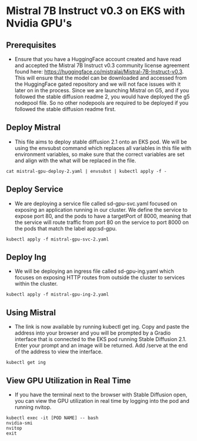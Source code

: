 # Mistral 7B Instruct v0.3 on EKS with Nvidia GPU's

## Prerequisites

* Ensure that you have a HuggingFace account created and have read and accepted the Mistral 7B Instruct v0.3 community license agreement found here: https://huggingface.co/mistralai/Mistral-7B-Instruct-v0.3. This will ensure that the model can be downloaded and accessed from the HuggingFace gated repository and we will not face issues with it later on in the process.
Since we are launching Mistral on G5, and if you followed the stable diffusion readme 2, you would have deployed the g5 nodepool file. So no other nodepools are required to be deployed if you followed the stable diffusion readme first. 


## Deploy Mistral

* This file aims to deploy stable diffusion 2.1 onto an EKS pod. We will be using the envsubst command which replaces all variables in this file with environment variables, so make sure that the correct variables are set and align with the what will be replaced in the file.
```
cat mistral-gpu-deploy-2.yaml | envsubst | kubectl apply -f -
```

## Deploy Service

* We are deploying a service file called sd-gpu-svc.yaml focused on exposing an application running in our cluster. We define the service to expose port 80, and the pods to have a targetPort of 8000, meaning that the service will route traffic from port 80 on the service to port 8000 on the pods that match the label app:sd-gpu. 
```
kubectl apply -f mistral-gpu-svc-2.yaml
```

## Deploy Ing

* We will be deploying an ingress file called sd-gpu-ing.yaml which focuses on exposing HTTP routes from outside the cluster to services within the cluster. 
```
kubectl apply -f mistral-gpu-ing-2.yaml
```

## Using Mistral 

* The link is now available by running kubectl get ing. Copy and paste the address into your browser and you will be prompted by a Gradio interface that is connected to the EKS pod running Stable Diffusion 2.1. Enter your prompt and an image will be returned. Add /serve at the end of the address to view the interface.
```
kubectl get ing
```

## View GPU Utilization in Real Time 

* If you have the terminal next to the browser with Stable Diffusion open, you can view the GPU utilization in real time by logging into the pod and running nvitop.
```
kubectl exec -it [POD NAME] -- bash
nvidia-smi 
nvitop
exit
```